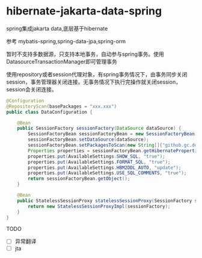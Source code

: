 # hibernate-jakarta-data-spring
spring集成jakarta data,底层基于hibernate

参考 mybatis-spring,spring-data-jpa,spring-orm

暂时不支持多数据源，只支持本地事务，自动参与spring事务。使用DatasourceTransactionManager即可管理事务

使用repository或者session代理对象，有spring事务情况下，由事务同步关闭session，事务管理器关闭连接。无事务情况下执行完操作就关闭session，session会关闭连接。


```java
@Configuration
@RepositoryScan(basePackages = "xxx.xxx")
public class DataConfiguration {

	@Bean
	public SessionFactory sessionFactory(DataSource dataSource) {
		SessionFactoryBean sessionFactoryBean = new SessionFactoryBean();
		sessionFactoryBean.setDataSource(dataSource);
		sessionFactoryBean.setPackagesToScan(new String[]{"github.gc.demo"});
		Properties properties = sessionFactoryBean.getHibernateProperties();
		properties.put(AvailableSettings.SHOW_SQL, "true");
		properties.put(AvailableSettings.FORMAT_SQL, "true");
		properties.put(AvailableSettings.HBM2DDL_AUTO, "update");
		properties.put(AvailableSettings.USE_SQL_COMMENTS, "true");
		return sessionFactoryBean.getObject();
	}

	@Bean
	public StatelessSessionProxy statelessSessionProxy(SessionFactory sessionFactory) {
		return new StatelessSessionProxyImpl(sessionFactory);
	}
}
```

TODO
- [ ] 异常翻译
- [ ] jta
